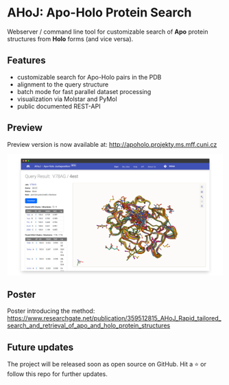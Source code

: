 # AHoJ: Apo-Holo Protein Search

Webserver / command line tool for customizable search of **Apo** protein structures from **Holo** forms (and vice versa).

## Features

* customizable search for Apo-Holo pairs in the PDB
* alignment to the query structure
* batch mode for fast parallel dataset processing
* visualization via Molstar and PyMol
* public documented REST-API

## Preview

Preview version is now available at: http://apoholo.projekty.ms.mff.cuni.cz

<p align="center">
    <img src="https://github.com/cusbg/AHoJ-project/blob/main/img/ahoj-apo-holo-protein-search-webapp-screenshot-4.png?raw=true" width="660" alt="AHoJ: Apo-Holo Protein Search Webapp Screenshot">
</p>

## Poster

Poster introducing the method: https://www.researchgate.net/publication/359512815_AHoJ_Rapid_tailored_search_and_retrieval_of_apo_and_holo_protein_structures

## Future updates

The project will be released soon as open source on GitHub. Hit a :star: or follow this repo for further updates.

